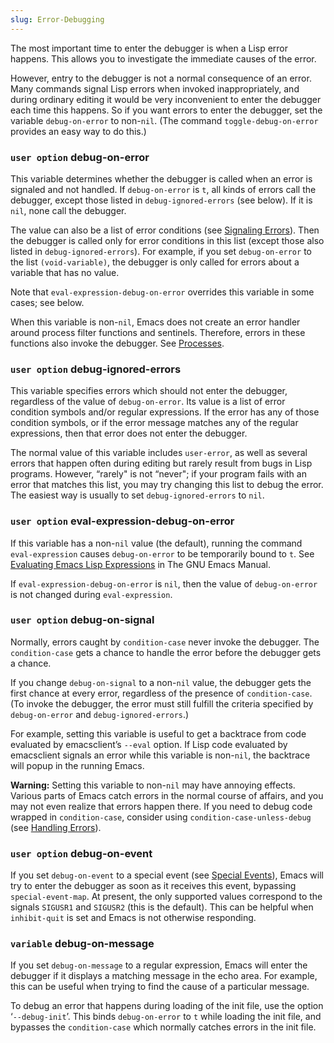 ```yaml
---
slug: Error-Debugging
---
```


The most important time to enter the debugger is when a Lisp error happens. This allows you to investigate the immediate causes of the error.

However, entry to the debugger is not a normal consequence of an error. Many commands signal Lisp errors when invoked inappropriately, and during ordinary editing it would be very inconvenient to enter the debugger each time this happens. So if you want errors to enter the debugger, set the variable `debug-on-error` to non-`nil`. (The command `toggle-debug-on-error` provides an easy way to do this.)

### <span className="tag useroption">`user option`</span> **debug-on-error**

This variable determines whether the debugger is called when an error is signaled and not handled. If `debug-on-error` is `t`, all kinds of errors call the debugger, except those listed in `debug-ignored-errors` (see below). If it is `nil`, none call the debugger.

The value can also be a list of error conditions (see [Signaling Errors](/docs/elisp/Signaling-Errors)). Then the debugger is called only for error conditions in this list (except those also listed in `debug-ignored-errors`). For example, if you set `debug-on-error` to the list `(void-variable)`, the debugger is only called for errors about a variable that has no value.

Note that `eval-expression-debug-on-error` overrides this variable in some cases; see below.

When this variable is non-`nil`, Emacs does not create an error handler around process filter functions and sentinels. Therefore, errors in these functions also invoke the debugger. See [Processes](/docs/elisp/Processes).

### <span className="tag useroption">`user option`</span> **debug-ignored-errors**

This variable specifies errors which should not enter the debugger, regardless of the value of `debug-on-error`. Its value is a list of error condition symbols and/or regular expressions. If the error has any of those condition symbols, or if the error message matches any of the regular expressions, then that error does not enter the debugger.

The normal value of this variable includes `user-error`, as well as several errors that happen often during editing but rarely result from bugs in Lisp programs. However, “rarely" is not “never"; if your program fails with an error that matches this list, you may try changing this list to debug the error. The easiest way is usually to set `debug-ignored-errors` to `nil`.

### <span className="tag useroption">`user option`</span> **eval-expression-debug-on-error**

If this variable has a non-`nil` value (the default), running the command `eval-expression` causes `debug-on-error` to be temporarily bound to `t`. See [Evaluating Emacs Lisp Expressions](https://www.gnu.org/software/emacs/manual/html_mono/emacs.html#Lisp-Eval) in The GNU Emacs Manual.

If `eval-expression-debug-on-error` is `nil`, then the value of `debug-on-error` is not changed during `eval-expression`.

### <span className="tag useroption">`user option`</span> **debug-on-signal**

Normally, errors caught by `condition-case` never invoke the debugger. The `condition-case` gets a chance to handle the error before the debugger gets a chance.

If you change `debug-on-signal` to a non-`nil` value, the debugger gets the first chance at every error, regardless of the presence of `condition-case`. (To invoke the debugger, the error must still fulfill the criteria specified by `debug-on-error` and `debug-ignored-errors`.)

For example, setting this variable is useful to get a backtrace from code evaluated by emacsclient’s `--eval` option. If Lisp code evaluated by emacsclient signals an error while this variable is non-`nil`, the backtrace will popup in the running Emacs.

**Warning:** Setting this variable to non-`nil` may have annoying effects. Various parts of Emacs catch errors in the normal course of affairs, and you may not even realize that errors happen there. If you need to debug code wrapped in `condition-case`, consider using `condition-case-unless-debug` (see [Handling Errors](/docs/elisp/Handling-Errors)).

### <span className="tag useroption">`user option`</span> **debug-on-event**

If you set `debug-on-event` to a special event (see [Special Events](/docs/elisp/Special-Events)), Emacs will try to enter the debugger as soon as it receives this event, bypassing `special-event-map`. At present, the only supported values correspond to the signals `SIGUSR1` and `SIGUSR2` (this is the default). This can be helpful when `inhibit-quit` is set and Emacs is not otherwise responding.

### <span className="tag variable">`variable`</span> **debug-on-message**

If you set `debug-on-message` to a regular expression, Emacs will enter the debugger if it displays a matching message in the echo area. For example, this can be useful when trying to find the cause of a particular message.

To debug an error that happens during loading of the init file, use the option ‘`--debug-init`’. This binds `debug-on-error` to `t` while loading the init file, and bypasses the `condition-case` which normally catches errors in the init file.
